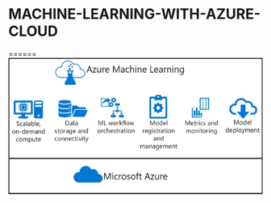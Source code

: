 # MACHINE-LEARNING-WITH-AZURE-CLOUD
======
![](https://github.com/DASHANANT/MACHINE-LEARNING-WITH-AZURE-CLOUD/blob/main/Azure.png)
